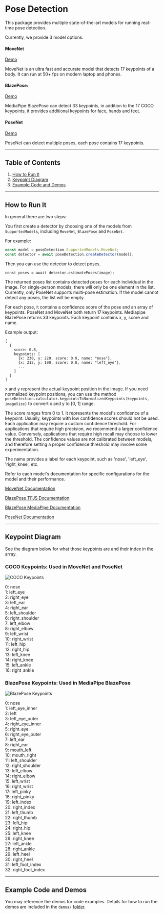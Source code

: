 # Pose Detection

This package provides multiple state-of-the-art models for running real-time pose detection.

Currently, we provide 3 model options:

#### MoveNet
[Demo](https://storage.googleapis.com/tfjs-models/demos/pose-detection/index.html?model=movenet)

MoveNet is an ultra fast and accurate model that detects 17 keypoints of a body.
It can run at 50+ fps on modern laptop and phones.

#### BlazePose:
[Demo](https://storage.googleapis.com/tfjs-models/demos/pose-detection/index.html?model=blazepose)

MediaPipe BlazePose can detect 33 keypoints, in addition to the 17 COCO keypoints,
it provides additional keypoints for face, hands and feet.

#### PoseNet
[Demo](https://storage.googleapis.com/tfjs-models/demos/pose-detection/index.html?model=posenet)

PoseNet can detect multiple poses, each pose contains 17 keypoints.

-------------------------------------------------------------------------------
## Table of Contents
1.  [How to Run It](#how-to-run-it)
2. [Keypoint Diagram](#keypoint-diagram)
3. [Example Code and Demos](#example-code-and-demos)

-------------------------------------------------------------------------------
## How to Run It
In general there are two steps:

You first create a detector by choosing one of the models from `SupportedModels`,
including `MoveNet`, `BlazePose` and `PoseNet`.

For example:

```javascript
const model = poseDetection.SupportedModels.MoveNet;
const detector = await poseDetection.createDetector(model);
```

Then you can use the detector to detect poses.

```
const poses = await detector.estimatePoses(image);
```

The returned poses list contains detected poses for each individual in the image.
For single-person models, there will only be one element in the list. Currently,
only PoseNet supports multi-pose estimation. If the model cannot detect any poses,
the list will be empty.

For each pose, it contains a confidence score of the pose and an array of keypoints.
PoseNet and MoveNet both return 17 keypoints. Mediapipe BlazePose returns 33 keypoints.
Each keypoint contains x, y, score and name.

Example output:
```
[
  {
    score: 0.8,
    keypoints: [
      {x: 230, y: 220, score: 0.9, name: "nose"},
      {x: 212, y: 190, score: 0.8, name: "left_eye"},
      ...
    ]
  }
]
```

x and y represent the actual keypoint position in the image. If you need normalized
keypoint positions, you can use the method
`poseDetection.calculator.keypointsToNormalizedKeypoints(keypoints, imageSize)` to
convert x and y to [0, 1] range.

The score ranges from 0 to 1. It represents the model's confidence of a keypoint.
Usually, keypoints with low confidence scores should not be used. Each application
may require a custom confidence threshold. For applications that require high precision,
we recommend a larger confidence value. Conversely, applications that require high recall
may choose to lower the threshold. The confidence values are not calibrated between models,
and therefore setting a proper confidence threshold may involve some experimentation.

The name provides a label for each keypoint, such as 'nose', 'left_eye', 'right_knee', etc.

Refer to each model's documentation for specific configurations for the model
and their performance.

[MoveNet Documentation](https://github.com/tensorflow/tfjs-models/tree/master/pose-detection/src/movenet)

[BlazePose TFJS Documentation](https://github.com/tensorflow/tfjs-models/tree/master/pose-detection/src/blazepose_tfjs)

[BlazePose MediaPipe Documentation](https://github.com/tensorflow/tfjs-models/tree/master/pose-detection/src/blazepose_mediapipe)

[PoseNet Documentation](https://github.com/tensorflow/tfjs-models/tree/master/pose-detection/src/posenet)

-------------------------------------------------------------------------------

## Keypoint Diagram
See the diagram below for what those keypoints are and their index in the array.

### COCO Keypoints: Used in MoveNet and PoseNet
![COCO Keypoints](https://storage.googleapis.com/movenet/coco-keypoints-500.png)


0: nose  \
1: left_eye  \
2: right_eye  \
3: left_ear  \
4: right_ear  \
5: left_shoulder  \
6: right_shoulder  \
7: left_elbow  \
8: right_elbow  \
9: left_wrist  \
10: right_wrist  \
11: left_hip  \
12: right_hip  \
13: left_knee  \
14: right_knee  \
15: left_ankle  \
16: right_ankle

### BlazePose Keypoints: Used in MediaPipe BlazePose
![BlazePose Keypoints](https://storage.googleapis.com/mediapipe/blazepose-keypoints-updated.png)

0: nose  \
1: left_eye_inner \
2: left  \
3: left_eye_outer  \
4: right_eye_inner  \
5: right_eye  \
6: right_eye_outer  \
7: left_ear  \
8: right_ear  \
9: mouth_left  \
10: mouth_right  \
11: left_shoulder  \
12: right_shoulder  \
13: left_elbow  \
14: right_elbow  \
15: left_wrist  \
16: right_wrist  \
17: left_pinky  \
18: right_pinky  \
19: left_index  \
20: right_index  \
21: left_thumb  \
22: right_thumb  \
23: left_hip  \
24: right_hip  \
25: left_knee  \
26: right_knee  \
27: left_ankle  \
28: right_ankle  \
29: left_heel  \
30: right_heel  \
31: left_foot_index  \
32: right_foot_index

-------------------------------------------------------------------------------

## Example Code and Demos
You may reference the demos for code examples. Details for how to run the demos
are included in the `demos/`
[folder](https://github.com/tensorflow/tfjs-models/tree/master/pose-detection/demos).
